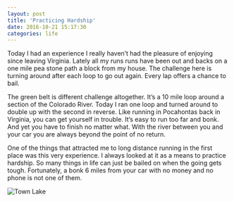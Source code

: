 ```yaml
---
layout: post
title: 'Practicing Hardship'
date: 2016-10-21 15:17:30
categories: life
---
```


Today I had an experience I really haven’t had the pleasure of enjoying since leaving Virginia. Lately all my runs runs have been out and backs on a one mile pea stone path a block from my house. The challenge here is turning around after each loop to go out again. Every lap offers a chance to bail.

The green belt is different challenge altogether. It’s a 10 mile loop around a section of the Colorado River. Today I ran one loop and turned around to double up with the second in reverse. Like running in Pocahontas back in Virginia, you can get yourself in trouble. It’s easy to run too far and bonk. And yet you have to finish no matter what. With the river between you and your car you are always beyond the point of no return.

One of the things that attracted me to long distance running in the first place was this very experience. I always looked at it as a means to practice hardship. So many things in life can just be bailed on when the going gets tough. Fortunately, a bonk 6 miles from your car with no money and no phone is not one of them.

![Town Lake](https://i.imgur.com/jLY7p6w.jpg)

